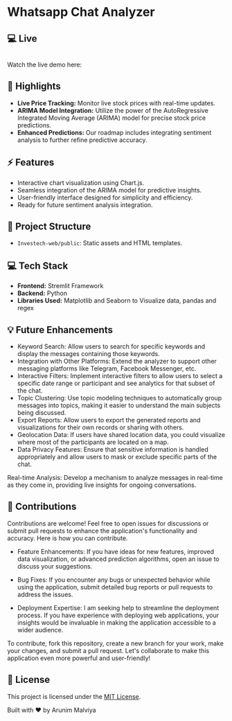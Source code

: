 # Whatsapp Chat Analyzer



## :computer: Live
<img src=''> 

Watch the live demo here:

## :rocket: Highlights

- **Live Price Tracking:** Monitor live stock prices with real-time updates.
- **ARIMA Model Integration:** Utilize the power of the AutoRegressive Integrated Moving Average (ARIMA) model for precise stock price predictions.
- **Enhanced Predictions:** Our roadmap includes integrating sentiment analysis to further refine predictive accuracy.

## :zap: Features

- Interactive chart visualization using Chart.js.
- Seamless integration of the ARIMA model for predictive insights.
- User-friendly interface designed for simplicity and efficiency.
- Ready for future sentiment analysis integration.


##  :open_file_folder: Project Structure

- `Investech-web/public`: Static assets and HTML templates.

## :computer: Tech Stack 

- **Frontend:** Stremlit Framework
- **Backend:** Python
- **Libraries Used:** Matplotlib and Seaborn to Visualize data, pandas and regex

## :bulb: Future Enhancements

- Keyword Search: Allow users to search for specific keywords and display the messages containing those keywords.
- Integration with Other Platforms: Extend the analyzer to support other messaging platforms like Telegram, Facebook Messenger, etc.
- Interactive Filters: Implement interactive filters to allow users to select a specific date range or participant and see analytics for that subset of the chat.
- Topic Clustering: Use topic modeling techniques to automatically group messages into topics, making it easier to understand the main subjects being discussed.
- Export Reports: Allow users to export the generated reports and visualizations for their own records or sharing with others.
- Geolocation Data: If users have shared location data, you could visualize where most of the participants are located on a map.
- Data Privacy Features: Ensure that sensitive information is handled appropriately and allow users to mask or exclude specific parts of the chat.

Real-time Analysis: Develop a mechanism to analyze messages in real-time as they come in, providing live insights for ongoing conversations.

## :muscle: Contributions

Contributions are welcome! Feel free to open issues for discussions or submit pull requests to enhance the application's functionality and accuracy. Here is how you can contribute.

- Feature Enhancements: If you have ideas for new features, improved data visualization, or advanced prediction algorithms, open an issue to discuss your suggestions.

- Bug Fixes: If you encounter any bugs or unexpected behavior while using the application, submit detailed bug reports or pull requests to address the issues.

- Deployment Expertise: I am seeking help to streamline the deployment process. If you have experience with deploying web applications, your insights would be invaluable in making the application accessible to a wider audience.

To contribute, fork this repository, create a new branch for your work, make your changes, and submit a pull request. Let's collaborate to make this application even more powerful and user-friendly!

## :page_facing_up: License

This project is licensed under the [MIT License](LICENSE).

Built with :heart: by Arunim Malviya
